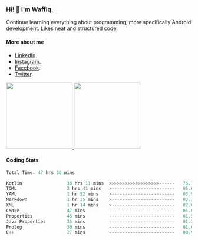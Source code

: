 ### Hi! 👋 I'm Waffiq.

Continue learning everything about programming, more specifically Android development. Likes neat and structured code.

#### More about me 
- [LinkedIn](https://www.linkedin.com/in/waffiqaziz/).
- [Instagram](https://www.instagram.com/waffiqaziz/).
- [Facebook](https://web.facebook.com/WaffiqAziz/).
- [Twitter](https://twitter.com/AzizWaffiq).

<p align="left">
<a href="https://github.com/waffiqaziz">
  <img height="180em" src="https://github-readme-stats-eight-theta.vercel.app/api?username=waffiqaziz&show_icons=true&theme=algolia&include_all_commits=true&count_private=true"/>
  <img height="180em" src="https://github-readme-stats-eight-theta.vercel.app/api/top-langs/?username=waffiqaziz&layout=compact&langs_count=8&theme=algolia"/>
</a>
</p>

#### Coding Stats
<!--START_SECTION:waka-->

```rust
Total Time: 47 hrs 30 mins

Kotlin                 36 hrs 11 mins  >>>>>>>>>>>>>>>>>>>------   76.15 %
TOML                   2 hrs 41 mins   >------------------------   05.65 %
YAML                   1 hr 52 mins    >------------------------   03.95 %
Markdown               1 hr 35 mins    >------------------------   03.35 %
XML                    1 hr 14 mins    >------------------------   02.61 %
CMake                  47 mins         -------------------------   01.68 %
Properties             45 mins         -------------------------   01.59 %
Java Properties        35 mins         -------------------------   01.24 %
Prolog                 30 mins         -------------------------   01.06 %
C++                    27 mins         -------------------------   00.97 %
```

<!--END_SECTION:waka-->
